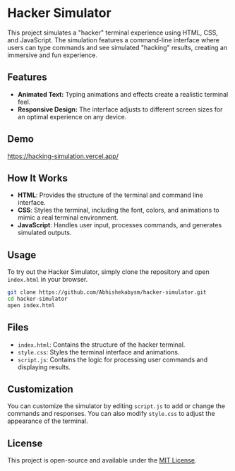 # Hacker Simulator

This project simulates a "hacker" terminal experience using HTML, CSS, and JavaScript. The simulation features a command-line interface where users can type commands and see simulated "hacking" results, creating an immersive and fun experience.

## Features

- **Animated Text:** Typing animations and effects create a realistic terminal feel.
- **Responsive Design:** The interface adjusts to different screen sizes for an optimal experience on any device.

## Demo

https://hacking-simulation.vercel.app/

## How It Works

- **HTML**: Provides the structure of the terminal and command line interface.
- **CSS**: Styles the terminal, including the font, colors, and animations to mimic a real terminal environment.
- **JavaScript**: Handles user input, processes commands, and generates simulated outputs.

## Usage

To try out the Hacker Simulator, simply clone the repository and open `index.html` in your browser.

```bash
git clone https://github.com/Abhishekabysm/hacker-simulator.git
cd hacker-simulator
open index.html
```

## Files

- `index.html`: Contains the structure of the hacker terminal.
- `style.css`: Styles the terminal interface and animations.
- `script.js`: Contains the logic for processing user commands and displaying results.

## Customization

You can customize the simulator by editing `script.js` to add or change the commands and responses. You can also modify `style.css` to adjust the appearance of the terminal.

## License

This project is open-source and available under the [MIT License](LICENSE).
